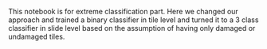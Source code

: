This notebook is for extreme classification part.
Here we changed our approach and trained a binary classifier in tile level and turned it to a 3 class classifier in slide level based on the assumption of having only damaged or undamaged tiles.
 
